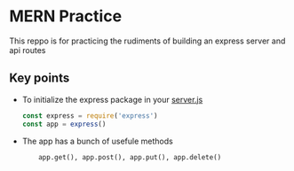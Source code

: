 # MERN Practice
This reppo is for practicing the rudiments of building an express server and api routes

## Key points
- To initialize the express package in your [server.js]("/server.js")
    ```js
    const express = require('express')
    const app = express()
    ```

- The app has a bunch of usefule methods
    ```
        app.get(), app.post(), app.put(), app.delete()
    ```
